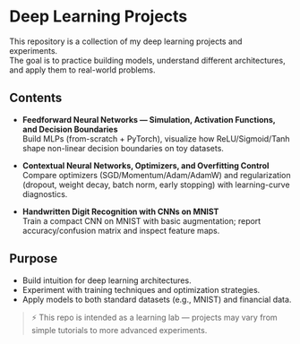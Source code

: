 # Deep Learning Projects

This repository is a collection of my deep learning projects and experiments.  
The goal is to practice building models, understand different architectures, and apply them to real-world problems. 

## Contents

- **Feedforward Neural Networks — Simulation, Activation Functions, and Decision Boundaries**  
  Build MLPs (from-scratch + PyTorch), visualize how ReLU/Sigmoid/Tanh shape non-linear decision boundaries on toy datasets.

- **Contextual Neural Networks, Optimizers, and Overfitting Control**  
  Compare optimizers (SGD/Momentum/Adam/AdamW) and regularization (dropout, weight decay, batch norm, early stopping) with learning-curve diagnostics.

- **Handwritten Digit Recognition with CNNs on MNIST**  
  Train a compact CNN on MNIST with basic augmentation; report accuracy/confusion matrix and inspect feature maps.

## Purpose

- Build intuition for deep learning architectures.  
- Experiment with training techniques and optimization strategies.  
- Apply models to both standard datasets (e.g., MNIST) and financial data.  

> ⚡ This repo is intended as a learning lab — projects may vary from simple tutorials to more advanced experiments.
